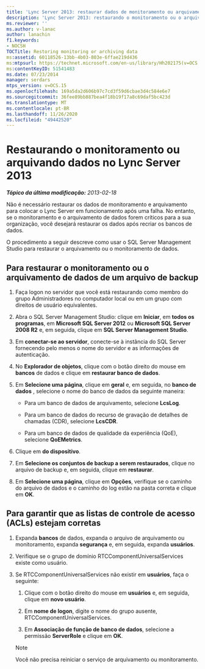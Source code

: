 ```yaml
---
title: 'Lync Server 2013: restaurar dados de monitoramento ou arquivamento'
description: 'Lync Server 2013: restaurando o monitoramento ou o arquivamento de dados.'
ms.reviewer: ''
ms.author: v-lanac
author: lanachin
f1.keywords:
- NOCSH
TOCTitle: Restoring monitoring or archiving data
ms:assetid: 60118526-13bb-4b03-803e-6ffae219d436
ms:mtpsurl: https://technet.microsoft.com/en-us/library/Hh202175(v=OCS.15)
ms:contentKeyID: 51541483
ms.date: 07/23/2014
manager: serdars
mtps_version: v=OCS.15
ms.openlocfilehash: 169a5da2d606b97c7cd3f59d6cbae3d4c584e6e7
ms.sourcegitcommit: 36fee89bb887bea4f18b19f17a8c69daf5bc423d
ms.translationtype: MT
ms.contentlocale: pt-BR
ms.lasthandoff: 11/26/2020
ms.locfileid: "49442520"
---
```

# <a name="restoring-monitoring-or-archiving-data-in-lync-server-2013"></a>Restaurando o monitoramento ou arquivando dados no Lync Server 2013

<div data-xmlns="http://www.w3.org/1999/xhtml">

<div class="topic" data-xmlns="http://www.w3.org/1999/xhtml" data-msxsl="urn:schemas-microsoft-com:xslt" data-cs="https://msdn.microsoft.com/">

<div data-asp="https://msdn2.microsoft.com/asp">



</div>

<div id="mainSection">

<div id="mainBody">

<span> </span>

_**Tópico da última modificação:** 2013-02-18_

Não é necessário restaurar os dados de monitoramento e arquivamento para colocar o Lync Server em funcionamento após uma falha. No entanto, se o monitoramento e o arquivamento de dados forem críticos para a sua organização, você desejará restaurar os dados após recriar os bancos de dados.

O procedimento a seguir descreve como usar o SQL Server Management Studio para restaurar o arquivamento ou o monitoramento de dados.

<div>

## <a name="to-restore-monitoring-or-archiving-data-from-a-backup-file"></a>Para restaurar o monitoramento ou o arquivamento de dados de um arquivo de backup

1.  Faça logon no servidor que você está restaurando como membro do grupo Administradores no computador local ou em um grupo com direitos de usuário equivalentes.

2.  Abra o SQL Server Management Studio: clique em **Iniciar**, em **todos os programas**, em **Microsoft SQL Server 2012** ou **Microsoft SQL Server 2008 R2** e, em seguida, clique em **SQL Server Management Studio**.

3.  Em **conectar-se ao servidor**, conecte-se à instância do SQL Server fornecendo pelo menos o nome do servidor e as informações de autenticação.

4.  No **Explorador de objetos**, clique com o botão direito do mouse em **bancos** de dados e clique em **restaurar banco de dados**.

5.  Em **Selecione uma página**, clique em **geral** e, em seguida, no **banco de dados** , selecione o nome do banco de dados da seguinte maneira:
    
      - Para um banco de dados de arquivamento, selecione **LcsLog**.
    
      - Para um banco de dados do recurso de gravação de detalhes de chamadas (CDR), selecione **LcsCDR**.
    
      - Para um banco de dados de qualidade da experiência (QoE), selecione **QoEMetrics**.

6.  Clique em **do dispositivo**.

7.  Em **Selecione os conjuntos de backup a serem restaurados**, clique no arquivo de backup e, em seguida, clique em **restaurar**.

8.  Em **Selecione uma página**, clique em **Opções**, verifique se o caminho do arquivo de dados e o caminho do log estão na pasta correta e clique em **OK**.

</div>

<div>

## <a name="to-make-sure-that-access-control-lists-acls-are-correct"></a>Para garantir que as listas de controle de acesso (ACLs) estejam corretas

1.  Expanda **bancos** de dados, expanda o arquivo de arquivamento ou monitoramento, expanda **segurança** e, em seguida, expanda **usuários**.

2.  Verifique se o grupo de domínio RTCComponentUniversalServices existe como usuário.

3.  Se RTCComponentUniversalServices não existir em **usuários**, faça o seguinte:
    
    1.  Clique com o botão direito do mouse em **usuários** e, em seguida, clique em **novo usuário**.
    
    2.  Em **nome de logon**, digite o nome do grupo ausente, RTCComponentUniversalServices.
    
    3.  Em **Associação de função de banco de dados**, selecione a permissão **ServerRole** e clique em **OK**.
    
    <div>
    

    > [!NOTE]  
    > Você não precisa reiniciar o serviço de arquivamento ou monitoramento.

    
    </div>

</div>

</div>

<span> </span>

</div>

</div>

</div>

